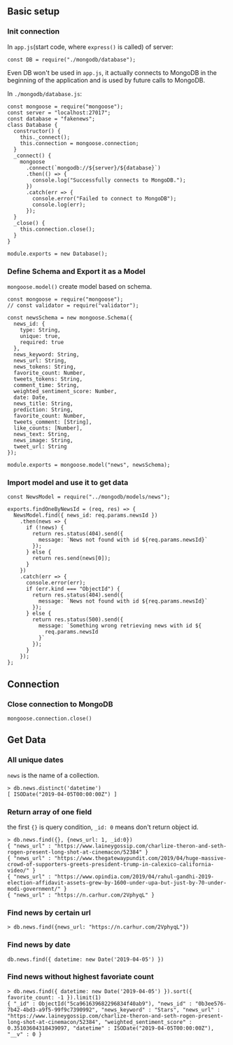 ## Basic setup

### Init connection


In `app.js`(start code, where `express()` is called) of server:

```
const DB = require("./mongodb/database");
```

Even DB won't be used in `app.js`, it actually connects to MongoDB in the beginning of the application and is used by future calls to MongoDB.

In `./mongodb/database.js`:

```
const mongoose = require("mongoose");
const server = "localhost:27017";
const database = "fakenews";
class Database {
  constructor() {
    this._connect();
    this.connection = mongoose.connection;
  }
  _connect() {
    mongoose
      .connect(`mongodb://${server}/${database}`)
      .then(() => {
        console.log("Successfully connects to MongoDB.");
      })
      .catch(err => {
        console.error("Failed to connect to MongoDB");
        console.log(err);
      });
  }
  _close() {
    this.connection.close();
  }
}

module.exports = new Database();
```

### Define Schema and Export it as a Model

`mongoose.model()` create model based on schema.

```
const mongoose = require("mongoose");
// const validator = require("validator");

const newsSchema = new mongoose.Schema({
  news_id: {
    type: String,
    unique: true,
    required: true
  },
  news_keyword: String,
  news_url: String,
  news_tokens: String,
  favorite_count: Number,
  tweets_tokens: String,
  comment_time: String,
  weighted_sentiment_score: Number,
  date: Date,
  news_title: String,
  prediction: String,
  favorite_count: Number,
  tweets_comment: [String],
  like_counts: [Number],
  news_text: String,
  news_image: String,
  tweet_url: String
});

module.exports = mongoose.model("news", newsSchema);
```

### Import model and use it to get data

```
const NewsModel = require("../mongodb/models/news");

exports.findOneByNewsId = (req, res) => {
  NewsModel.find({ news_id: req.params.newsId })
    .then(news => {
      if (!news) {
        return res.status(404).send({
          message: `News not found with id ${req.params.newsId}`
        });
      } else {
        return res.send(news[0]);
      }
    })
    .catch(err => {
      console.error(err);
      if (err.kind === "ObjectId") {
        return res.status(404).send({
          message: `News not found with id ${req.params.newsId}`
        });
      } else {
        return res.status(500).send({
          message: `Something wrong retrieving news with id ${
            req.params.newsId
          }`
        });
      }
    });
};
```

## Connection

### Close connection to MongoDB

```
mongoose.connection.close()
```

## Get Data

### All unique dates

`news` is the name of a collection.

```
> db.news.distinct('datetime')
[ ISODate("2019-04-05T00:00:00Z") ]
```

### Return array of one field

the first `{}` is query condition, `_id: 0` means don't return object id.

```
> db.news.find({}, {news_url: 1, _id:0})
{ "news_url" : "https://www.laineygossip.com/charlize-theron-and-seth-rogen-present-long-shot-at-cinemacon/52384" }
{ "news_url" : "https://www.thegatewaypundit.com/2019/04/huge-massive-crowd-of-supporters-greets-president-trump-in-calexico-california-video/" }
{ "news_url" : "https://www.opindia.com/2019/04/rahul-gandhi-2019-election-affidavit-assets-grew-by-1600-under-upa-but-just-by-70-under-modi-government/" }
{ "news_url" : "https://n.carhur.com/2VphyqL" }
```

### Find news by certain url

```
> db.news.find({news_url: "https://n.carhur.com/2VphyqL"})
```

### Find news by date

```
db.news.find({ datetime: new Date('2019-04-05') })
```

### Find news without highest favoriate count

```
> db.news.find({ datetime: new Date('2019-04-05') }).sort({ favorite_count: -1 }).limit(1)
{ "_id" : ObjectId("5ca961639682296834f40ab9"), "news_id" : "0b3ee576-7b42-4bd3-a9f5-99f9c7390992", "news_keyword" : "Stars", "news_url" : "https://www.laineygossip.com/charlize-theron-and-seth-rogen-present-long-shot-at-cinemacon/52384", "weighted_sentiment_score" : 0.35103604318439097, "datetime" : ISODate("2019-04-05T00:00:00Z"), "__v" : 0 }
```

